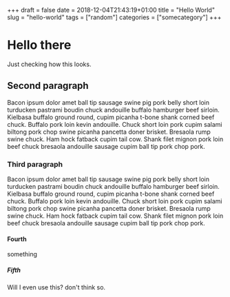 +++
draft = false
date = 2018-12-04T21:43:19+01:00
title = "Hello World"
slug = "hello-world"
tags = ["random"]
categories = ["somecategory"]
+++

# Hello there

Just checking how this looks.

## Second paragraph

Bacon ipsum dolor amet ball tip sausage swine pig pork belly short loin turducken pastrami boudin chuck andouille buffalo hamburger beef sirloin. Kielbasa buffalo ground round, cupim picanha t-bone shank corned beef chuck. Buffalo pork loin kevin andouille. Chuck short loin pork cupim salami biltong pork chop swine picanha pancetta doner brisket. Bresaola rump swine chuck. Ham hock fatback cupim tail cow. Shank filet mignon pork loin beef chuck bresaola andouille sausage cupim ball tip pork chop pork.

### Third paragraph

Bacon ipsum dolor amet ball tip sausage swine pig pork belly short loin turducken pastrami boudin chuck andouille buffalo hamburger beef sirloin. Kielbasa buffalo ground round, cupim picanha t-bone shank corned beef chuck. Buffalo pork loin kevin andouille. Chuck short loin pork cupim salami biltong pork chop swine picanha pancetta doner brisket. Bresaola rump swine chuck. Ham hock fatback cupim tail cow. Shank filet mignon pork loin beef chuck bresaola andouille sausage cupim ball tip pork chop pork.

#### Fourth

something

##### Fifth

Will I even use this? don't think so.
